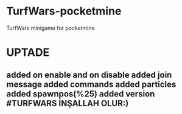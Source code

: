 # TurfWars-pocketmine
TurfWars minigame for pocketmine
 
# UPTADE
added on enable and on disable
added join message
added commands
added particles
added spawnpos(%25)
added version
  #TURFWARS İNŞALLAH OLUR:)
  -------------------------
